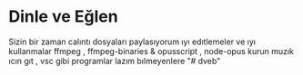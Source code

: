 # Dinle ve Eğlen
Sizin bir zaman calıntı dosyaları paylasıyorum ıyı edıtlemeler ve ıyı kullanmalar
ffmpeg , ffmpeg-binaries & opusscript , node-opus kurun muzık ıcın 
gıt , vsc gibi programlar lazım bılmeyenlere
"# dveb" 
